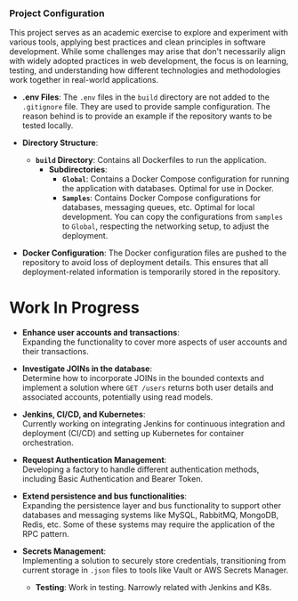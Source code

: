 ### Project Configuration

This project serves as an academic exercise to explore and experiment with various tools, applying best practices and clean principles in software development. While some challenges may arise that don't necessarily align with widely adopted practices in web development, the focus is on learning, testing, and understanding how different technologies and methodologies work together in real-world applications.
- **.env Files**: The `.env` files in the `build` directory are not added to the `.gitignore` file. They are used to provide sample configuration. The reason behind is to provide an example if the repository wants to be tested locally.

- **Directory Structure**:
  - **`build` Directory**: Contains all Dockerfiles to run the application.
    - **Subdirectories**:
      - **`Global`**: Contains a Docker Compose configuration for running the application with databases. Optimal for use in Docker.
      - **`Samples`**: Contains Docker Compose configurations for databases, messaging queues, etc. Optimal for local development. You can copy the configurations from `samples` to `Global`, respecting the networking setup, to adjust the deployment.

- **Docker Configuration**: The Docker configuration files are pushed to the repository to avoid loss of deployment details. This ensures that all deployment-related information is temporarily stored in the repository.

# Work In Progress

- **Enhance user accounts and transactions**:  
  Expanding the functionality to cover more aspects of user accounts and their transactions.

- **Investigate JOINs in the database**:  
  Determine how to incorporate JOINs in the bounded contexts and implement a solution where `GET /users` returns both user details and associated accounts, potentially using read models.

- **Jenkins, CI/CD, and Kubernetes**:  
  Currently working on integrating Jenkins for continuous integration and deployment (CI/CD) and setting up Kubernetes for container orchestration.

- **Request Authentication Management**:  
  Developing a factory to handle different authentication methods, including Basic Authentication and Bearer Token.

- **Extend persistence and bus functionalities**:  
  Expanding the persistence layer and bus functionality to support other databases and messaging systems like MySQL, RabbitMQ, MongoDB, Redis, etc. Some of these systems may require the application of the RPC pattern.

- **Secrets Management**:  
  Implementing a solution to securely store credentials, transitioning from current storage in `.json` files to tools like Vault or AWS Secrets Manager.

  - **Testing**:
    Work in testing. Narrowly related with Jenkins and K8s.
